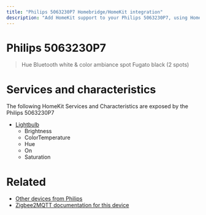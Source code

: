 ```yaml
---
title: "Philips 5063230P7 Homebridge/HomeKit integration"
description: "Add HomeKit support to your Philips 5063230P7, using Homebridge, Zigbee2MQTT and homebridge-z2m."
---
```

<!---
This file has been GENERATED using src/docgen/docgen.ts
DO NOT EDIT THIS FILE MANUALLY!
-->
# Philips 5063230P7
> Hue Bluetooth white & color ambiance spot Fugato black (2 spots)


# Services and characteristics
The following HomeKit Services and Characteristics are exposed by
the Philips 5063230P7

* [Lightbulb](../../light.md)
  * Brightness
  * ColorTemperature
  * Hue
  * On
  * Saturation


# Related
* [Other devices from Philips](../index.md#philips)
* [Zigbee2MQTT documentation for this device](https://www.zigbee2mqtt.io/devices/5063230P7.html)